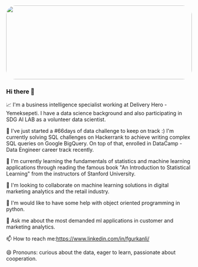 <img src="https://raw.githubusercontent.com/matfantinel/matfantinel/master/waves.svg" width="100%" height="200" style="border-radius: 25px">
<p align="center">

### Hi there 👋

📈  I'm a business intelligence specialist working at Delivery Hero - Yemeksepeti. I have a data science background and also participating in SDG AI LAB as a volunteer data scientist.
 
🔭 I've just started a #66days of data challenge to keep on track :) I'm currently solving SQL challenges on Hackerrank to achieve writing complex SQL queries on Google BigQuery. On top of that, enrolled in DataCamp - Data Engineer career track recently.

🌱 I'm currently learning the fundamentals of statistics and machine learning applications through reading the famous book "An Introduction to
 Statistical Learning" from the instructors of Stanford University. 

👯 I'm looking to collaborate on machine learning solutions in digital marketing analytics and the retail industry.

🤔 I'm would like to have some help with object oriented programming in python.

💬  Ask me about the most demanded ml applications in customer and marketing analytics.

📫  How to reach me:https://www.linkedin.com/in/fgurkanli/

😄  Pronouns: curious about the data, eager to learn, passionate about cooperation.

